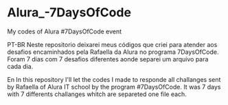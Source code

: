 # Alura_-7DaysOfCode
My codes of Alura #7DaysOfCode event

PT-BR
Neste repositorio deixarei meus códigos que criei para atender aos desafios encaminhados pela Rafaella da Alura no programa 7DaysOfCode. Foram 7 dias com 7 desafios diferentes aonde separei um arquivo para cada dia.

En
In this repository I'll let the codes I made to responde all challanges sent by Rafaella of Alura IT school by the program #7DaysOfCode. It was 7 days with 7 differents challanges whitch are separeted one file each.
